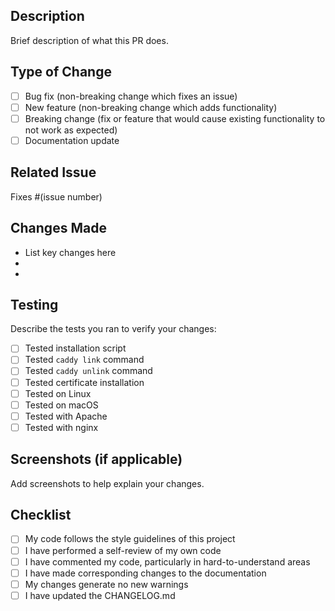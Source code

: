 ## Description
Brief description of what this PR does.

## Type of Change
- [ ] Bug fix (non-breaking change which fixes an issue)
- [ ] New feature (non-breaking change which adds functionality)
- [ ] Breaking change (fix or feature that would cause existing functionality to not work as expected)
- [ ] Documentation update

## Related Issue
Fixes #(issue number)

## Changes Made
- List key changes here
- 
- 

## Testing
Describe the tests you ran to verify your changes:
- [ ] Tested installation script
- [ ] Tested `caddy link` command
- [ ] Tested `caddy unlink` command
- [ ] Tested certificate installation
- [ ] Tested on Linux
- [ ] Tested on macOS
- [ ] Tested with Apache
- [ ] Tested with nginx

## Screenshots (if applicable)
Add screenshots to help explain your changes.

## Checklist
- [ ] My code follows the style guidelines of this project
- [ ] I have performed a self-review of my own code
- [ ] I have commented my code, particularly in hard-to-understand areas
- [ ] I have made corresponding changes to the documentation
- [ ] My changes generate no new warnings
- [ ] I have updated the CHANGELOG.md
